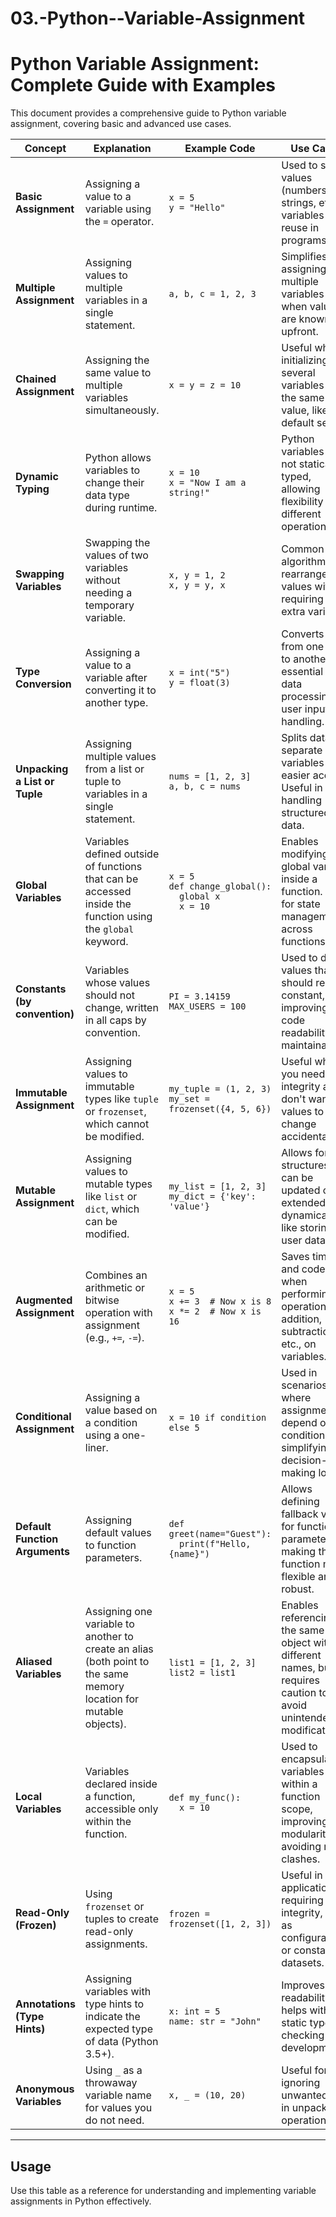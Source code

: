 # 03.-Python--Variable-Assignment
# Python Variable Assignment: Complete Guide with Examples

This document provides a comprehensive guide to Python variable assignment, covering basic and advanced use cases.

| **Concept**                        | **Explanation**                                                                                     | **Example Code**                                                                                   | **Use Cases**                                                                                                       |
|------------------------------------|-----------------------------------------------------------------------------------------------------|----------------------------------------------------------------------------------------------------|---------------------------------------------------------------------------------------------------------------------|
| **Basic Assignment**               | Assigning a value to a variable using the `=` operator.                                             | `x = 5`<br>`y = "Hello"`                                                                           | Used to store values (numbers, strings, etc.) in variables for reuse in programs.                                   |
| **Multiple Assignment**            | Assigning values to multiple variables in a single statement.                                       | `a, b, c = 1, 2, 3`                                                                               | Simplifies assigning multiple variables when values are known upfront.                                              |
| **Chained Assignment**             | Assigning the same value to multiple variables simultaneously.                                       | `x = y = z = 10`                                                                                  | Useful when initializing several variables with the same value, like a default setting.                             |
| **Dynamic Typing**                 | Python allows variables to change their data type during runtime.                                   | `x = 10`<br>`x = "Now I am a string!"`                                                            | Python variables are not statically typed, allowing flexibility for different operations.                           |
| **Swapping Variables**             | Swapping the values of two variables without needing a temporary variable.                          | `x, y = 1, 2`<br>`x, y = y, x`                                                                     | Common in algorithms to rearrange values without requiring an extra variable.                                       |
| **Type Conversion**                | Assigning a value to a variable after converting it to another type.                                | `x = int("5")`<br>`y = float(3)`                                                                  | Converts data from one type to another, essential in data processing or user input handling.                        |
| **Unpacking a List or Tuple**      | Assigning multiple values from a list or tuple to variables in a single statement.                  | `nums = [1, 2, 3]`<br>`a, b, c = nums`                                                            | Splits data into separate variables for easier access. Useful in handling structured data.                          |
| **Global Variables**               | Variables defined outside of functions that can be accessed inside the function using the `global` keyword. | `x = 5`<br>`def change_global():`<br>`  global x`<br>`  x = 10`                                                                         | Enables modifying a global variable inside a function. Used for state management across functions.                  |
| **Constants (by convention)**      | Variables whose values should not change, written in all caps by convention.                        | `PI = 3.14159`<br>`MAX_USERS = 100`                                                               | Used to define values that should remain constant, improving code readability and maintainability.                   |
| **Immutable Assignment**           | Assigning values to immutable types like `tuple` or `frozenset`, which cannot be modified.          | `my_tuple = (1, 2, 3)`<br>`my_set = frozenset({4, 5, 6})`                                         | Useful when you need data integrity and don't want values to change accidentally.                                   |
| **Mutable Assignment**             | Assigning values to mutable types like `list` or `dict`, which can be modified.                     | `my_list = [1, 2, 3]`<br>`my_dict = {'key': 'value'}`                                             | Allows for data structures that can be updated or extended dynamically, like storing user data.                     |
| **Augmented Assignment**           | Combines an arithmetic or bitwise operation with assignment (e.g., `+=`, `-=`).                     | `x = 5`<br>`x += 3  # Now x is 8`<br>`x *= 2  # Now x is 16`                                      | Saves time and code when performing operations like addition, subtraction, etc., on variables.                      |
| **Conditional Assignment**         | Assigning a value based on a condition using a one-liner.                                           | `x = 10 if condition else 5`                                                                      | Used in scenarios where assignments depend on conditions, simplifying decision-making logic.                         |
| **Default Function Arguments**     | Assigning default values to function parameters.                                                    | `def greet(name="Guest"):`<br>`  print(f"Hello, {name}")`                                         | Allows defining fallback values for function parameters, making the function more flexible and robust.              |
| **Aliased Variables**              | Assigning one variable to another to create an alias (both point to the same memory location for mutable objects). | `list1 = [1, 2, 3]`<br>`list2 = list1`                                                           | Enables referencing the same object with different names, but requires caution to avoid unintended modifications.    |
| **Local Variables**                | Variables declared inside a function, accessible only within the function.                          | `def my_func():`<br>`  x = 10`                                                                    | Used to encapsulate variables within a function scope, improving modularity and avoiding name clashes.               |
| **Read-Only (Frozen)**             | Using `frozenset` or tuples to create read-only assignments.                                         | `frozen = frozenset([1, 2, 3])`                                                                   | Useful in applications requiring data integrity, such as configurations or constant datasets.                        |
| **Annotations (Type Hints)**       | Assigning variables with type hints to indicate the expected type of data (Python 3.5+).            | `x: int = 5`<br>`name: str = "John"`                                                              | Improves code readability and helps with static type checking in development.                                       |
| **Anonymous Variables**            | Using `_` as a throwaway variable name for values you do not need.                                  | `x, _ = (10, 20)`                                                                                 | Useful for ignoring unwanted data in unpacking operations.                                                           |

---

## Usage

Use this table as a reference for understanding and implementing variable assignments in Python effectively.

